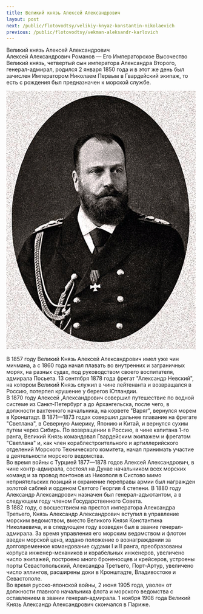 ```yaml
---
title: Великий князь Алексей Александрович
layout: post
next: /public/flotovodtsy/velikiy-knyaz-konstantin-nikolaevich
previous: /public/flotovodtsy/vekman-aleksandr-karlovich
---
```


Великий князь Алексей Александрович  
Алексей Александрович Романов — Его Императорское Высочество Великий князь, четвертый сын императора Александра Второго, генерал-адмирал, родился 2 января 1850 года и в этот же день был зачислен Императором Николаем Первым в Гвардейский экипаж, то есть с рождения был предназначен к морской службе.   
  

![](/assets/img/Velik_Knyaz_Alexey_Alexandrovich.gif)  

  
В 1857 году Великий Князь Алексей Александрович имел уже чин мичмана, а с 1860 года начал плавать во внутренних и заграничных морях, на разных судах, под руководством своего воспитателя, адмирала Посьета. 13 сентября 1878 года фрегат "Александр Невский", на котором Великий Князь служил в чине лейтенанта и возвращался в Россию, потерпел крушение у берегов Ютландии.   
В 1870 году Алексей ,Александрович совершил путешествие по водной системе из Санкт-Петербург а до Архангельска, после чего, в должности вахтенного начальника, на корвете "Варяг", вернулся морем в Кронштадт. В 1871—1873 годах совершил дальнее плавание на фрегате "Светлана", в Северную Америку, Японию и Китай, и вернулся сухим путем через Сибирь. По возвращении в Россию, в чине капитана 1-го ранга, Великий Князь командовал Гвардейским экипажем и фрегатом "Светлана" и, как член кораблестроительного и артиллерийского отделений Морского Технического комитета, начал принимать участие в деятельности морского ведомства.   
Во время войны с Турцией 1877—1878 годов Алексей Александрович, в чине контр-адмирала, состоял на Дунае начальником всех морских команд и за провод понтонов из Никополя в Систово мимо неприятельских позиций и охранение переправы армии был награжден золотой саблей и орденом Святого Георгия 4 степени. В 1880 году Александр Александрович назначен был генерал-адъютантом, а в следующем году членом Государственного Совета.   
В 1882 году, с восшествием на престол императора Александра Третьего, Князь Александр Александрович вступил в управление морским ведомством, вместо Великого Князя Константина Николаевича, и в следующем году возведен был в звание генерал-адмирала. За время управления его морским ведомством и флотом введен морской ценз, издано положение о вознаграждении за долговременное командование судами I и II ранга, преобразованы корпуса инженер-механиков и корабельных инженеров, увеличено число экипажей, построено много броненосцев и крейсеров, устроены порты Севастопольский, Александра Третьего, Порт-Артур, увеличено число эллингов, расширены доки в Кронштадте, Владивостоке и Севастополе.  
Во время русско-японской войны, 2 июня 1905 года, уволен от должности главного начальника флота и морского ведомства с оставлением в звании генерал-адмирала. 1 ноября 1908 года Великий Князь Александр Александрович скончался в Париже.  
 